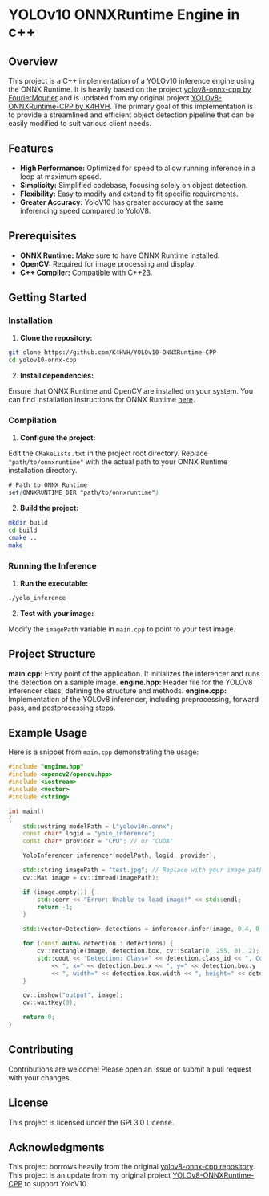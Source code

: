 # YOLOv10 ONNXRuntime Engine in c++

## Overview

This project is a C++ implementation of a YOLOv10 inference engine using the ONNX Runtime. It is heavily based on the project [yolov8-onnx-cpp by FourierMourier](https://github.com/FourierMourier/yolov8-onnx-cpp) and is updated from my original project [YOLOv8-ONNXRuntime-CPP by K4HVH](https://github.com/K4HVH/YOLOv8-ONNXRuntime-CPP). The primary goal of this implementation is to provide a streamlined and efficient object detection pipeline that can be easily modified to suit various client needs.

## Features

- **High Performance:** Optimized for speed to allow running inference in a loop at maximum speed.
- **Simplicity:** Simplified codebase, focusing solely on object detection.
- **Flexibility:** Easy to modify and extend to fit specific requirements.
- **Greater Accuracy:** YoloV10 has greater accuracy at the same inferencing speed compared to YoloV8.

## Prerequisites

- **ONNX Runtime:** Make sure to have ONNX Runtime installed.
- **OpenCV:** Required for image processing and display.
- **C++ Compiler:** Compatible with C++23.

## Getting Started

### Installation
1. **Clone the repository:**

```sh
git clone https://github.com/K4HVH/YOLOv10-ONNXRuntime-CPP
cd yolov10-onnx-cpp
```

2. **Install dependencies:**
   
Ensure that ONNX Runtime and OpenCV are installed on your system. You can find installation instructions for ONNX Runtime [here](https://onnxruntime.ai/).

### Compilation

1. **Configure the project:**
   
Edit the `CMakeLists.txt` in the project root directory. Replace `"path/to/onnxruntime"` with the actual path to your ONNX Runtime installation directory.

``` scss
# Path to ONNX Runtime
set(ONNXRUNTIME_DIR "path/to/onnxruntime")
```

2. **Build the project:**

```sh
mkdir build
cd build
cmake ..
make
```

### Running the Inference

1. **Run the executable:**

```sh
./yolo_inference
```

2. **Test with your image:**
   
Modify the `imagePath` variable in `main.cpp` to point to your test image.

## Project Structure
**main.cpp:** Entry point of the application. It initializes the inferencer and runs the detection on a sample image.
**engine.hpp:** Header file for the YOLOv8 inferencer class, defining the structure and methods.
**engine.cpp:** Implementation of the YOLOv8 inferencer, including preprocessing, forward pass, and postprocessing steps.

## Example Usage
Here is a snippet from `main.cpp` demonstrating the usage:

```cpp
#include "engine.hpp"
#include <opencv2/opencv.hpp>
#include <iostream>
#include <vector>
#include <string>

int main()
{
    std::wstring modelPath = L"yolov10n.onnx";
    const char* logid = "yolo_inference";
    const char* provider = "CPU"; // or "CUDA"

    YoloInferencer inferencer(modelPath, logid, provider);

    std::string imagePath = "test.jpg"; // Replace with your image path
    cv::Mat image = cv::imread(imagePath);

    if (image.empty()) {
        std::cerr << "Error: Unable to load image!" << std::endl;
        return -1;
    }

    std::vector<Detection> detections = inferencer.infer(image, 0.4, 0.5);

    for (const auto& detection : detections) {
        cv::rectangle(image, detection.box, cv::Scalar(0, 255, 0), 2);
        std::cout << "Detection: Class=" << detection.class_id << ", Confidence=" << detection.confidence
            << ", x=" << detection.box.x << ", y=" << detection.box.y
            << ", width=" << detection.box.width << ", height=" << detection.box.height << std::endl;
    }

    cv::imshow("output", image);
    cv::waitKey(0);

    return 0;
}
```

## Contributing
Contributions are welcome! Please open an issue or submit a pull request with your changes.

## License
This project is licensed under the GPL3.0 License.

## Acknowledgments
This project borrows heavily from the original [yolov8-onnx-cpp repository](https://github.com/FourierMourier/yolov8-onnx-cpp).
This project is an update from my original project [YOLOv8-ONNXRuntime-CPP](https://github.com/K4HVH/YOLOv8-ONNXRuntime-CPP) to support YoloV10.
